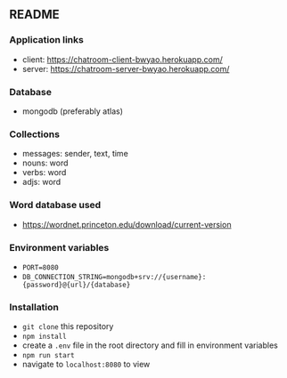 ## README

### Application links

- client: https://chatroom-client-bwyao.herokuapp.com/
- server: https://chatroom-server-bwyao.herokuapp.com/

### Database

- mongodb (preferably atlas)

### Collections

- messages: sender, text, time
- nouns: word
- verbs: word
- adjs: word

### Word database used

- https://wordnet.princeton.edu/download/current-version

### Environment variables

- `PORT=8080`
- `DB_CONNECTION_STRING=mongodb+srv://{username}:{password}@{url}/{database}`

### Installation

- `git clone` this repository
- `npm install`
- create a `.env` file in the root directory and fill in environment variables
- `npm run start`
- navigate to `localhost:8080` to view
